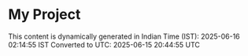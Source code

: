 # My Project

This content is dynamically generated in Indian Time (IST): 2025-06-16 02:14:55 IST
Converted to UTC: 2025-06-15 20:44:55 UTC
